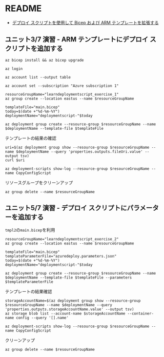 # README

- [デプロイ スクリプトを使用して Bicep および ARM テンプレートを拡張する](https://learn.microsoft.com/ja-jp/training/modules/extend-resource-manager-template-deployment-scripts/)

## ユニット3/7 演習 - ARM テンプレートにデプロイ スクリプトを追加する

```shell
az bicep install && az bicep upgrade
```

```shell
az login
```

```shell
az account list --output table
```

```shell
az account set --subscription "Azure subscription 1"
```

```shell
resourceGroupName="learndeploymentscript_exercise_1"
az group create --location eastus --name $resourceGroupName
```

```shell
templateFile="main.bicep"
today=$(date +"%d-%m-%Y")
deploymentName="deploymentscript-"$today

az deployment group create --resource-group $resourceGroupName --name $deploymentName --template-file $templateFile
```

テンプレートの結果の確認

```shell
uri=$(az deployment group show --resource-group $resourceGroupName --name $deploymentName --query 'properties.outputs.fileUri.value' --output tsv)
curl $uri
```

```shell
az deployment-scripts show-log --resource-group $resourceGroupName --name CopyConfigScript
```

リソースグループをクリーンアップ

```shell
az group delete --name $resourceGroupName
```

## ユニット5/7 演習 - デプロイ スクリプトにパラメーターを追加する

`tmpl2`の`main.bicep`を利用

```shell
resourceGroupName="learndeploymentscript_exercise_2"
az group create --location eastus --name $resourceGroupName
```

```shell
templateFile="main.bicep"
templateParameterFile="azuredeploy.parameters.json"
today=$(date +"%d-%m-%Y")
deploymentName="deploymentscript-"$today

az deployment group create --resource-group $resourceGroupName --name $deploymentName --template-file $templateFile --parameters $templateParameterFile
```

テンプレートの結果確認

```shell
storageAccountName=$(az deployment group show --resource-group $resourceGroupName --name $deploymentName --query 'properties.outputs.storageAccountName.value' --output tsv)
az storage blob list --account-name $storageAccountName --container-name config --query '[].name'
```

```shell
az deployment-scripts show-log --resource-group $resourceGroupName --name CopyConfigScript
```

クリーンアップ

```shell
az group delete --name $resourceGroupName
```
